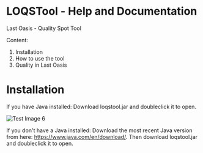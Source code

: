 # LOQSTool - Help and Documentation
Last Oasis - Quality Spot Tool

Content:

1. Installation
2. How to use the tool
3. Quality in Last Oasis

# Installation

  If you have Java installed: Download loqstool.jar and doubleclick it to open.
  
  ![Test Image 6](https://i.imgur.com/avhyUpU.png)
  
  If you don't have a Java installed: Download the most recent Java version from here: https://www.java.com/en/download/. Then download     loqstool.jar and doubleclick it to open.
